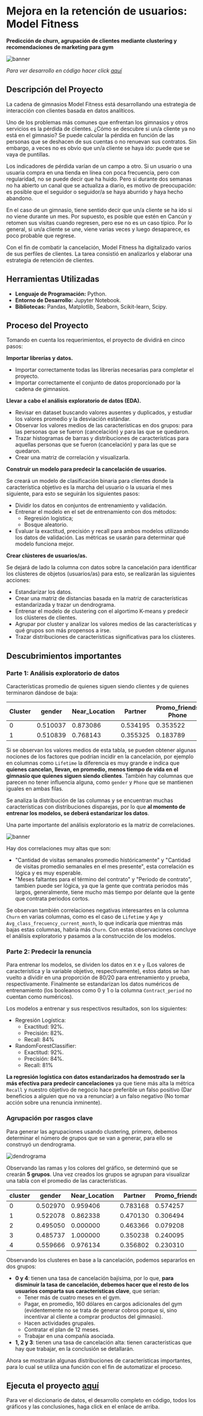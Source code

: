 # Mejora en la retención de usuarios: Model Fitness
__Predicción de churn, agrupación de clientes mediante clustering y recomendaciones de marketing para gym__

<image src="https://github.com/BastianLQ/Gym-prediccion-churn-y-agrupacion-clustering/blob/main/Images/banner.png" alt="banner">

_Para ver desarrollo en código hacer click [aquí](https://portfoliodabastianlopez.on.drv.tw/Portafolio/P13.html)_

## Descripción del Proyecto
La cadena de gimnasios Model Fitness está desarrollando una estrategia de interacción con clientes basada en datos analíticos.

Uno de los problemas más comunes que enfrentan los gimnasios y otros servicios es la pérdida de clientes. ¿Cómo se descubre si un/a cliente ya no está en el gimnasio? Se puede calcular la pérdida en función de las personas que se deshacen de sus cuentas o no renuevan sus contratos. Sin embargo, a veces no es obvio que un/a cliente se haya ido: puede que se vaya de puntillas.

Los indicadores de pérdida varían de un campo a otro. Si un usuario o una usuaria compra en una tienda en línea con poca frecuencia, pero con regularidad, no se puede decir que ha huido. Pero si durante dos semanas no ha abierto un canal que se actualiza a diario, es motivo de preocupación: es posible que el seguidor o seguidor/a se haya aburrido y haya hecho abandono.

En el caso de un gimnasio, tiene sentido decir que un/a cliente se ha ido si no viene durante un mes. Por supuesto, es posible que estén en Cancún y retomen sus visitas cuando regresen, pero ese no es un caso típico. Por lo general, si un/a cliente se une, viene varias veces y luego desaparece, es poco probable que regrese.

Con el fin de combatir la cancelación, Model Fitness ha digitalizado varios de sus perfiles de clientes. La tarea consistió en analizarlos y elaborar una estrategia de retención de clientes.
  
## Herramientas Utilizadas
- __Lenguaje de Programación:__ Python.
- __Entorno de Desarrollo:__ Jupyter Notebook.
- __Bibliotecas:__ Pandas, Matplotlib, Seaborn, Scikit-learn, Scipy.

## Proceso del Proyecto
Tomando en cuenta los requerimientos, el proyecto de dividirá en cinco pasos:

__Importar librerías y datos.__

- Importar correctamente todas las librerías necesarias para completar el proyecto.
- Importar correctamente el conjunto de datos proporcionado por la cadena de gimnasios.

__Llevar a cabo el análisis exploratorio de datos (EDA).__

- Revisar en dataset buscando valores ausentes y duplicados, y estudiar los valores promedio y la desviación estándar.
- Observar los valores medios de las características en dos grupos: para las personas que se fueron (cancelación) y para las que se quedaron.
- Trazar histogramas de barras y distribuciones de características para aquellas personas que se fueron (cancelación) y para las que se quedaron.
- Crear una matriz de correlación y visualizarla.

__Construir un modelo para predecir la cancelación de usuarios.__

Se creará un modelo de clasificación binaria para clientes donde la característica objetivo es la marcha del usuario o la usuaria el mes siguiente, para esto se seguirán los siguientes pasos:

- Dividir los datos en conjuntos de entrenamiento y validación.
- Entrenar el modelo en el set de entrenamiento con dos métodos:
    - Regresión logística;
    - Bosque aleatorio.
- Evaluar la exactitud, precisión y recall para ambos modelos utilizando los datos de validación. Las métricas se usarán para determinar qué modelo funciona mejor.


__Crear clústeres de usuarios/as.__

Se dejará de lado la columna con datos sobre la cancelación para identificar los clústeres de objetos (usuarios/as) para esto, se realizarán las siguientes acciones:

- Estandarizar los datos.
- Crear una matriz de distancias basada en la matriz de características estandarizada y trazar un dendrograma.
- Entrenar el modelo de clustering con el algortimo K-means y predecir los clústeres de clientes. 
- Agrupar por cluster y analizar los valores medios de las características y qué grupos son más propensos a irse.
- Trazar distribuciones de características significativas para los clústeres. 

## Descubrimientos importantes
### Parte 1: Análisis exploratorio de datos

Características promedio de quienes siguen siendo clientes y de quienes terminaron dándose de baja:

| Cluster | gender |	Near_Location |	Partner |	Promo_friends	Phone |	Contract_period	Group_visits |	Age |	Avg_additional_charges_total |	Month_to_end_contract	| Lifetime	| Avg_class_frequency_total |	Avg_class_frequency_current_month |
|---------|--------|----------------|---------|---------------------|------------------------------|------|------------------------------|------------------------|-----------|---------------------------|-------------------------------------------|
| 0 |	0.510037 |	0.873086 |	0.534195 |	0.353522 |	0.903709 |	5.747193 |	0.464103 |	29.976523 |	158.445715 |	5.283089 |	4.711807 |	2.024876 |	2.027882 |
| 1 |	0.510839 |	0.768143 |	0.355325 |	0.183789 |	0.902922 |	1.728558 |	0.268615 |	26.989632 |	115.082899 |	1.662582 |	0.990575 |	1.474995 |	1.044546 |

Si se observan los valores medios de esta tabla, se pueden obtener algunas nociones de los factores que podrían incidir en la cancelación, por ejemplo en columnas como `Lifetime` la diferencia es muy grande e indica que __quienes cancelan, llevan, en promedio, menos tiempo de vida en el gimnasio que quienes siguen siendo clientes__. También hay columnas que parecen no tener influencia alguna, como `gender` y `Phone` que se mantienen iguales en ambas filas.

Se analiza la distribución de las columnas y se encuentran muchas características con distribuciones disparejas, por lo que __al momento de entrenar los modelos, se deberá estandarizar los datos__.

Una parte importante del análisis exploratorio es la matriz de correlaciones.
  
<image src="https://github.com/BastianLQ/Gym-prediccion-churn-y-agrupacion-clustering/blob/main/Images/output_25_0.png" alt="banner">

Hay dos correlaciones muy altas que son: 
- "Cantidad de visitas semanales promedio históricamente" y "Cantidad de visitas promedio semanales en el mes presente", esta correlación es lógica y es muy esperable.
- "Meses faltantes para el término del contrato" y "Periodo de contrato", tambien puede ser lógica, ya que la gente que contrata periodos más largos, generalmente, tiene mucho más tiempo por delante que la gente que contrata periodos cortos.

Se observan también correlaciones negativas interesantes en la columna `Churn` en varias columnas, como es el caso de `Lifetime` y `Age` y `Avg_class_frecuency_current_month`, lo que indicaría que mientras más bajas estas columnas, habría más `Churn`. Con estas observaciones concluye el análisis exploratorio y pasamos a la construcción de los modelos.

### Parte 2: Predecir la renuncia

Para entrenar los modelos, se dividen los datos en `X` e `y` (Los valores de característica y la variable objetivo, respectivamente), estos datos se han vuelto a dividir en una proporción de 80/20 para entrenamiento y prueba, respectivamente. Finalmente se estandarizan los datos numéricos de entrenamiento (los booleanos como 0 y 1 o la columna `Contract_period` no cuentan como numéricos).

Los modelos a entrenar y sus respectivos resultados, son los siguientes:
- Regresión Logística:
  - Exactitud: 92%.
  - Precisión: 82%.
  - Recall: 84% 
- RandomForestClassifier:
  - Exactitud: 92%.
  - Precisión: 84%.
  - Recall: 81%
 
__La regresión logística con datos estandarizados ha demostrado ser la más efectiva para predecir cancelaciones__ ya que tiene más alta la métrica `Recall` y nuestro objetivo de negocio hace preferible un falso positivo (Dar beneficios a alguien que no va a renunciar) a un falso negativo (No tomar acción sobre una renuncia inminente).

### Agrupación por rasgos clave

Para generar las agrupaciones usando clustering, primero, debemos determinar el número de grupos que se van a generar, para ello se construyó un dendrograma.

<image src="https://github.com/BastianLQ/Gym-prediccion-churn-y-agrupacion-clustering/blob/main/Images/output_39_0.png" alt="dendrograma">

Observando las ramas y los colores del gráfico, se determinó que se crearán __5 grupos__. Una vez creados los grupos se agrupan para visualizar una tabla con el promedio de las características.

| cluster | gender	| Near_Location |	Partner |	Promo_friends |	Phone |	Contract_period |	Group_visits |	Age	| Avg_additional_charges_total |	Month_to_end_contract |	Lifetime |	Avg_class_frequency_total |	Avg_class_frequency_current_month |	Churn |
|---------|---------|---------------|---------|---------------|-------|-----------------|--------------|------|------------------------------|------------------------|----------|----------------------------|---------------------------------------|-------|
| 0 |	0.502970 |	0.959406 |	0.783168 |	0.574257 |	1.000000 |	10.889109 |	0.542574 |	29.982178 |	160.761016 |	9.954455 |	4.736634 |	1.982055 |	1.974789	| 0.027723 |
| 1 |	0.522078 |	0.862338 |	0.470130 |	0.306494 |	0.000000 |	4.787013 |	0.425974 |	29.301299 |	143.957664 |	4.475325 |	3.924675 |	1.847220 |	1.716369	| 0.267532 |
| 2 |	0.495050 |	0.000000 |	0.463366 |	0.079208 |	1.000000 |	2.352475 |	0.215842 |	28.477228 |	135.457501 |	2.198020 |	2.809901 |	1.660461 |	1.477324	| 0.443564 |
| 3 |	0.485737 |	1.000000 |	0.350238 |	0.240095 |	1.000000 |	1.948494 |	0.341521 |	28.167987 |	131.622204 |	1.856577 |	2.440571 |	1.247634 |	1.012983 |	0.514263 |
| 4 |	0.559666 |	0.976134 |	0.356802 |	0.230310 |	0.998807 |	2.669451 |	0.473747 |	30.125298 |	161.657905 |	2.459427 |	4.898568 |	2.852002 |	2.850161 |	0.068019 |

Observando los clusteres en base a la cancelación, podemos separarlos en dos grupos:
- __0 y 4__: tienen una tasa de cancelación bajísima, por lo que, __para disminuir la tasa de cancelación, debemos hacer que el resto de los usuarios comparta sus características clave__, que serían:
  - Tener más de cuatro meses en el gym.
  - Pagar, en promedio, 160 dólares en cargos adicionales del gym (evidentemente no se trata de generar cobros porque si, sino incentivar al cliente a comprar productos del gimnasio).
  - Hacen actividades grupales.
  - Contratar el plan de 12 meses.
  - Trabajar en una compañía asociada. 
- __1, 2 y 3__: tienen una tasa de cancelación alta: tienen características que hay que trabajar, en la conclusión se detallarán.

Ahora se mostrarán algunas distribuciones de características importantes, para lo cual se utiliza una función con el fin de automatizar el proceso.

## Ejecuta el proyecto [aquí](https://portfoliodabastianlopez.on.drv.tw/Portafolio/P13.html)
Para ver el diccionario de datos, el desarrollo completo en código, todos los gráficos y las conclusiones, haga click en el enlace de arriba.
